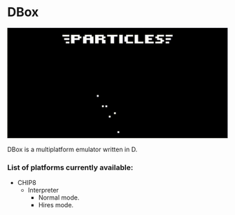 # DBox

![image to show this works](./.github/images/latest.gif)

DBox is a multiplatform emulator written in D.

### List of platforms currently available:
- CHIP8
    - Interpreter
        - Normal mode.
        - Hires mode.